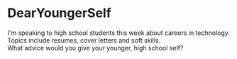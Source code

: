 # DearYoungerSelf
I'm speaking to high school students this week about careers in technology. Topics include resumes, cover letters and soft skills.  
What advice would you give your younger, high school self?
